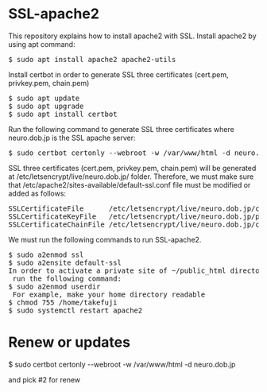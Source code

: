 # SSL-apache2
This repository explains how to install apache2 with SSL.
Install apache2 by using apt command:
<pre>
$ sudo apt install apache2 apache2-utils
</pre>
Install certbot in order to generate SSL three certificates (cert.pem, privkey.pem, chain.pem)
<pre>
$ sudo apt update
$ sudo apt upgrade
$ sudo apt install certbot
</pre>
Run the following command to generate SSL three certificates where neuro.dob.jp is the SSL apache server:
<pre>
$ sudo certbot certonly --webroot -w /var/www/html -d neuro.dob.jp
</pre>
SSL three certificates (cert.pem, privkey.pem, chain.pem) will be generated at /etc/letsencrypt/live/neuro.dob.jp/ folder. 
Therefore, we must make sure that /etc/apache2/sites-available/default-ssl.conf file must be modified or added as follows:
<pre>
SSLCertificateFile      /etc/letsencrypt/live/neuro.dob.jp/cert.pem
SSLCertificateKeyFile   /etc/letsencrypt/live/neuro.dob.jp/privkey.pem
SSLCertificateChainFile /etc/letsencrypt/live/neuro.dob.jp/chain.pem
</pre>
We must run the following commands to run SSL-apache2.
<pre>
$ sudo a2enmod ssl
$ sudo a2ensite default-ssl
In order to activate a private site of ~/public_html directory, 
 run the following command:
$ sudo a2enmod userdir
 For example, make your home directory readable
$ chmod 755 /home/takefuji 
$ sudo systemctl restart apache2
</pre>
# Renew or updates
$ sudo certbot certonly --webroot -w /var/www/html -d neuro.dob.jp

and pick #2 for renew
